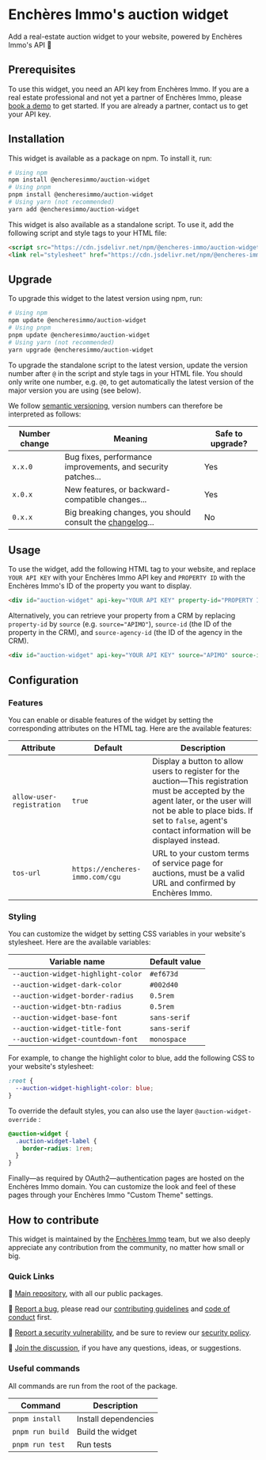 # Enchères Immo's auction widget

Add a real-estate auction widget to your website, powered by Enchères Immo's API 🚀 

## Prerequisites

To use this widget, you need an API key from Enchères Immo. If you are a real estate professional and not yet a partner of Enchères Immo, please [book a demo](https://1awi3zs5bi0.typeform.com/to/N63LlgvM) to get started. If you are already a partner, contact us to get your API key.

## Installation

This widget is available as a package on npm. To install it, run:

```bash
# Using npm
npm install @encheresimmo/auction-widget
# Using pnpm
pnpm install @encheresimmo/auction-widget
# Using yarn (not recommended)
yarn add @encheresimmo/auction-widget
```

This widget is also available as a standalone script. To use it, add the following script and style tags to your HTML file:

```html
<script src="https://cdn.jsdelivr.net/npm/@encheres-immo/auction-widget@0/dist/auction-widget.js" defer></script>
<link rel="stylesheet" href="https://cdn.jsdelivr.net/npm/@encheres-immo/auction-widget@0/dist/auction-widget.css">
```

## Upgrade

To upgrade this widget to the latest version using npm, run:

```bash
# Using npm
npm update @encheresimmo/auction-widget
# Using pnpm
pnpm update @encheresimmo/auction-widget
# Using yarn (not recommended)
yarn upgrade @encheresimmo/auction-widget
```

To upgrade the standalone script to the latest version, update the version number after `@` in the script and style tags in your HTML file. You should only write one number, e.g. `@0`, to get automatically the latest version of the major version you are using (see below).

We follow [semantic versioning](https://semver.org/), version numbers can therefore be interpreted as follows:

| Number change | Meaning                                                                     | Safe to upgrade? |
| ------------- | --------------------------------------------------------------------------- | ---------------- |
| `x.x.0`       | Bug fixes, performance improvements, and security patches...                | Yes              |
| `x.0.x`       | New features, or backward-compatible changes...                             | Yes              |
| `0.x.x`       | Big breaking changes, you should consult the [changelog](./CHANGELOG.md)... | No               |

## Usage

To use the widget, add the following HTML tag to your website, and replace `YOUR API KEY` with your Enchères Immo API key and `PROPERTY ID` with the Enchères Immo's ID of the property you want to display.

```html
<div id="auction-widget" api-key="YOUR API KEY" property-id="PROPERTY ID"></div>
```

Alternatively, you can retrieve your property from a CRM by replacing `property-id` by `source` (e.g. `source="APIMO"`), `source-id` (the ID of the property in the CRM), and `source-agency-id` (the ID of the agency in the CRM).

```html
<div id="auction-widget" api-key="YOUR API KEY" source="APIMO" source-id="APIMO PROPERTY ID" source-agency-id="APIMO AGENCY ID"></div>
```

## Configuration

### Features

You can enable or disable features of the widget by setting the corresponding attributes on the HTML tag. Here are the available features:

| Attribute                 | Default                         | Description                                                                                                                                                                                                                              |
| ------------------------- | ------------------------------- | ---------------------------------------------------------------------------------------------------------------------------------------------------------------------------------------------------------------------------------------- |
| `allow-user-registration` | `true`                          | Display a button to allow users to register for the auction—This registration must be accepted by the agent later, or the user will not be able to place bids. If set to `false`, agent's contact information will be displayed instead. |
| `tos-url`                 | `https://encheres-immo.com/cgu` | URL to your custom terms of service page for auctions, must be a valid URL and confirmed by Enchères Immo.                                                                                                                               |

### Styling

You can customize the widget by setting CSS variables in your website's stylesheet. Here are the available variables:

| Variable name                      | Default value |
| ---------------------------------- | ------------- |
| `--auction-widget-highlight-color` | `#ef673d`     |
| `--auction-widget-dark-color`      | `#002d40`     |
| `--auction-widget-border-radius`   | `0.5rem`      |
| `--auction-widget-btn-radius`      | `0.5rem`      |
| `--auction-widget-base-font`       | `sans-serif`  |
| `--auction-widget-title-font`      | `sans-serif`  |
| `--auction-widget-countdown-font`  | `monospace`   |

For example, to change the highlight color to blue, add the following CSS to your website's stylesheet:

```css
:root {
  --auction-widget-highlight-color: blue;
}
```

To override the default styles, you can also use the layer `@auction-widget-override` :

```css
@auction-widget {
  .auction-widget-label {
    border-radius: 1rem;
  }
}
```

Finally—as required by OAuth2—authentication pages are hosted on the Enchères Immo domain. You can customize the look and feel of these pages through your Enchères Immo "Custom Theme" settings.

## How to contribute

This widget is maintained by the [Enchères Immo](https://encheres-immo.com/) team, but we also deeply appreciate any contribution from the community, no matter how small or big.

### Quick Links

📖 [Main repository](https://github.com/encheres-immo/auction-widget), with all our public packages.

🐛 [Report a bug](https://github.com/encheres-immo/auction-widget/issues), please read our [contributing guidelines](https://github.com/encheres-immo/auction-widget/blob/main/CONTRIBUTING.md) and [code of conduct](https://github.com/encheres-immo/auction-widget/blob/main/CODE_OF_CONDUCT.md) first.

🚨 [Report a security vulnerability](https://github.com/encheres-immo/auction-widget/security/advisories/new), and be sure to review our [security policy](https://github.com/encheres-immo/auction-widget/blob/main/SECURITY.md).

💬 [Join the discussion](https://github.com/encheres-immo/auction-widget/discussions), if you have any questions, ideas, or suggestions.

### Useful commands

All commands are run from the root of the package.

| Command          | Description          |
| ---------------- | -------------------- |
| `pnpm install`   | Install dependencies |
| `pnpm run build` | Build the widget     |
| `pnpm run test`  | Run tests            |